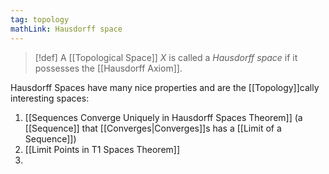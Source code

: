 ```yaml
---
tag: topology
mathLink: Hausdorff space
---
```

> [!def]
> A [[Topological Space]] $X$ is called a *Hausdorff space* if it possesses the [[Hausdorff Axiom]].

Hausdorff Spaces have many nice properties and are the [[Topology]]cally interesting spaces:
1. [[Sequences Converge Uniquely in Hausdorff Spaces Theorem]] (a [[Sequence]] that [[Converges|Converges]]s has a [[Limit of a Sequence]])
2. [[Limit Points in T1 Spaces Theorem]]
3. 
